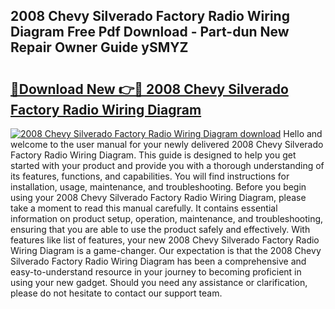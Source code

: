 ## 2008 Chevy Silverado Factory Radio Wiring Diagram Free Pdf Download - Part-dun New Repair Owner Guide ySMYZ

# <h2><a href="http://dfkv6t.blite.top/?on=2008+Chevy+Silverado+Factory+Radio+Wiring+Diagram">🔗Download New 👉🔴 2008 Chevy Silverado Factory Radio Wiring Diagram</a></h2>

[![2008 Chevy Silverado Factory Radio Wiring Diagram download](https://i.imgur.com/lujVjoI.png)](http://dfkv6t.blite.top/?on=2008+Chevy+Silverado+Factory+Radio+Wiring+Diagram)
Hello and welcome to the user manual for your newly delivered 2008 Chevy Silverado Factory Radio Wiring Diagram. This guide is designed to help you get started with your product and provide you with a thorough understanding of its features, functions, and capabilities. You will find instructions for installation, usage, maintenance, and troubleshooting. Before you begin using your 2008 Chevy Silverado Factory Radio Wiring Diagram, please take a moment to read this manual carefully. It contains essential information on product setup, operation, maintenance, and troubleshooting, ensuring that you are able to use the product safely and effectively. With features like list of features, your new 2008 Chevy Silverado Factory Radio Wiring Diagram is a game-changer. Our expectation is that the 2008 Chevy Silverado Factory Radio Wiring Diagram has been a comprehensive and easy-to-understand resource in your journey to becoming proficient in using your new gadget. Should you need any assistance or clarification, please do not hesitate to contact our support team.
